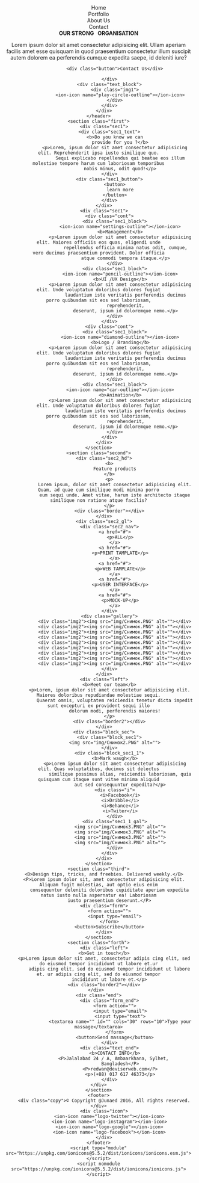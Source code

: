<!DOCTYPE html>
<html lang="en">

<head>
    <meta charset="UTF-8">
    <meta http-equiv="X-UA-Compatible" content="IE=edge">
    <meta name="viewport" content="width=device-width, initial-scale=1.0">
    <title>Document</title>
    <link rel="stylesheet" href="style.css">
</head>

<body>
    <header>
        <div class="hd_gl">
            <div class="block_hd">Home</div>
            <div class="block_hd">Portfolio</div>
            <div class="block_hd">About Us</div>
            <div class="block_hd">Contact</div>
        </div>
        <div class="text_hd">
            <div class="text_block">
                <b>OUR STRONG
                    &nbsp; ORGANISATION</b>
                <p>Lorem ipsum dolor sit amet consectetur adipisicing elit. Ullam aperiam facilis amet esse quisquam in
                    quod praesentium consectetur illum suscipit autem dolorem ea perferendis cumque expedita saepe, id
                    deleniti iure?</p>

                <div class="button">Contact Us</div>

            </div>
            <div class="text_block">
                <div class="img1">
                    <ion-icon name="play-circle-outline"></ion-icon>
                </div>
            </div>
        </div>
    </header>
    <section class="first">
        <div class="sec1">
            <div class="sec1_text">
                <b>Do you know we can
                    provide for you ?</b>
                <p>Lorem, ipsum dolor sit amet consectetur adipisicing elit. Reprehenderit ipsa iusto similique quo.
                    Sequi explicabo repellendus qui beatae eos illum molestiae tempore harum cum laboriosam temporibus
                    nobis minus, odit quod!</p>
            </div>
            <div class="sec1_button">
                <button>
                    learn more
                </button>
            </div>
        </div>
        <div class="sec1">
            <div class="cont">
                <div class="sec1_block">
                    <ion-icon name="settings-outline"></ion-icon>
                    <b>Management</b>
                    <p>Lorem ipsum dolor sit amet consectetur adipisicing elit. Maiores officiis eos quas, eligendi unde
                        repellendus officia minima natus odit, cumque, vero ducimus praesentium provident. Dolor officia
                        atque commodi tempora itaque.</p>
                </div>
                <div class="sec1_block">
                    <ion-icon name="pencil-outline"></ion-icon>
                    <b>UI /UX Design</b>
                    <p>Lorem ipsum dolor sit amet consectetur adipisicing elit. Unde voluptatum doloribus dolores fugiat
                        laudantium iste veritatis perferendis ducimus porro quibusdam sit eos sed laboriosam,
                        reprehenderit,
                        deserunt, ipsum id doloremque nemo.</p>
                </div>
            </div>
            <div class="cont">
                <div class="sec1_block">
                    <ion-icon name="diamond-outline"></ion-icon>
                    <b>Logo / Branding</b>
                    <p>Lorem ipsum dolor sit amet consectetur adipisicing elit. Unde voluptatum doloribus dolores fugiat
                        laudantium iste veritatis perferendis ducimus porro quibusdam sit eos sed laboriosam,
                        reprehenderit,
                        deserunt, ipsum id doloremque nemo.</p>
                </div>
                <div class="sec1_block">
                    <ion-icon name="car-outline"></ion-icon>
                    <b>Animation</b>
                    <p>Lorem ipsum dolor sit amet consectetur adipisicing elit. Unde voluptatum doloribus dolores fugiat
                        laudantium iste veritatis perferendis ducimus porro quibusdam sit eos sed laboriosam,
                        reprehenderit,
                        deserunt, ipsum id doloremque nemo.</p>
                </div>
            </div>
        </div>
    </section>
    <section class="second">
        <div class="sec2_hd">
            <b>
                Feature products
            </b>
            <p>
                Lorem ipsum, dolor sit amet consectetur adipisicing elit. Quam, ad quae cum similique modi minima porro
                eum sequi unde. Amet vitae, harum iste architecto itaque similique non ratione atque facilis?
            </p>
            <div class="border"></div>
        </div>
        <div class="sec2_gl">
            <div class="sec2_nav">
                <a href="#">
                    <p>ALL</p>
                </a>
                <a href="#">
                    <p>PRINT TAMPLATE</p>
                </a>
                <a href="#">
                    <p>WEB TAMPLATE</p>
                </a>
                <a href="#">
                    <p>USER INTERFACE</p>
                </a>
                <a href="#">
                    <p>MOCK-UP</p>
                </a>
            </div>
            <div class="gallery">
                <div class="img2"><img src="img/Снимок.PNG" alt=""></div>
                <div class="img2"><img src="img/Снимок.PNG" alt=""></div>
                <div class="img2"><img src="img/Снимок.PNG" alt=""></div>
                <div class="img2"><img src="img/Снимок.PNG" alt=""></div>
                <div class="img2"><img src="img/Снимок.PNG" alt=""></div>
                <div class="img2"><img src="img/Снимок.PNG" alt=""></div>
                <div class="img2"><img src="img/Снимок.PNG" alt=""></div>
                <div class="img2"><img src="img/Снимок.PNG" alt=""></div>
                <div class="img2"><img src="img/Снимок.PNG" alt=""></div>
            </div>
        </div>
        <div class="left">
            <b>Meet our team</b>
            <p>Lorem, ipsum dolor sit amet consectetur adipisicing elit. Maiores doloribus repudiandae molestiae sequi.
                Quaerat omnis, voluptatem reiciendis tenetur dicta impedit sunt excepturi ex provident sequi illo
                dolorum modi, perferendis maiores!
            </p>
            <div class="border2"></div>
        </div>
        <div class="block_sec">
            <div class="block_sec1">
                <img src="img/Снимок2.PNG" alt="">
            </div>
            <div class="block_sec1_1">
                <b>Mark waugh</b>
                <p>Lorem ipsum dolor sit amet consectetur adipisicing elit. Quas voluptatibus, ducimus sit delectus
                    similique possimus alias, reiciendis laboriosam, quia quisquam cum itaque sunt vitae minima aliquid
                    aut sed consequuntur expedita?</p>
                <div class="i">
                    <i>Facebook</i>
                    <i>Dribble</i>
                    <i>Behance</i>
                    <i>Twiter</i>
                </div>
                <div class="sec1_1_gal">
                    <img src="img/Снимок3.PNG" alt="">
                    <img src="img/Снимок3.PNG" alt="">
                    <img src="img/Снимок3.PNG" alt="">
                    <img src="img/Снимок3.PNG" alt="">
                </div>
            </div>
        </div>
    </section>
    <section class="third">
        <B>Design tips, tricks, and freebies. Delivered weekly.</B>
        <P>Lorem ipsum dolor sit, amet consectetur adipisicing elit. Aliquam fugit molestias, aut optio eius enim
            consequuntur deleniti doloribus cupiditate aperiam expedita natus iusto nulla aspernatur ea! Laboriosam
            iusto praesentium deserunt.</P>
        <div class="form">
            <form action="">
                <input type="email">
            </form>
            <button>Subscribe</button>
        </div>
    </section>
    <section class="forth">
        <div class="left">
        <b>Get in touch</b>
        <p>Lorem ipsum dolor sit amet, consectetur adipis cing elit, sed do eiusmod tempor incididunt ut labore et.ur
            adipis cing elit, sed do eiusmod tempor incididunt ut labore et. ur adipis cing elit, sed do eiusmod tempor
            incididunt ut labore et.</p>
        <div class="border2"></div>
    </div>  
    <div class="end">
            <div class="form_end">
                <form action="">
                    <input type="email">
                    <input type="text">
                    <textarea name="" id="" cols="30" rows="10">Type your massage</textarea>
                </form>
                <button>Send massage</button>
            </div>
            <div class="text_end">
                <b>CONTACT INFO</b>
                <P>Jalalabad 24 / A, Ambaarkhana, Sylhet, 
                    Bangladesh</P>
                    <P>redwan@deviserweb.com</P>
                    <p>(+88) 017 617 46373</p>
            </div>
    </div>
    </section>
    <footer>
        <div class="copy">© Copyright @Junaed 2016, All rights reserved.</div>
        <div class="icon">
            <ion-icon name="logo-twitter"></ion-icon>
            <ion-icon name="logo-instagram"></ion-icon>
            <ion-icon name="logo-google"></ion-icon>
            <ion-icon name="logo-facebook"></ion-icon>
        </div>
    </footer>
    <script type="module" src="https://unpkg.com/ionicons@5.5.2/dist/ionicons/ionicons.esm.js"></script>
    <script nomodule src="https://unpkg.com/ionicons@5.5.2/dist/ionicons/ionicons.js"></script>
</body>

</html>
